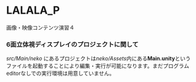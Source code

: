 # LALALA_P
画像・映像コンテンツ演習４

### 6面立体視ディスプレイのプロジェクトに関して
*src/Main/neko* にあるプロジェクトは*neko/Assets*内にある**Main.unity**というファイルを起動することにより編集・実行が可能になります。まだプログラムeditorなしでの実行環境は用意していません。
